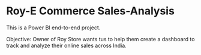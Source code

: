 # Roy-E Commerce Sales-Analysis

This is a Power BI end-to-end project.


Objective: Owner of Roy Store wants tus to help them create a dashboard to track and analyze their online sales across India.
